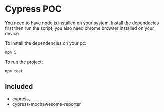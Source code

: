 # Cypress POC

You need to have node js installed on your system, Install the dependecies first then run the script, you also need chrome browser installed on your device



To install the dependencies on your pc:

```node.js
npm i
```
To run the project:

```node.js
npm test
```

## Included
* cypress,
* cypress-mochawesome-reporter

